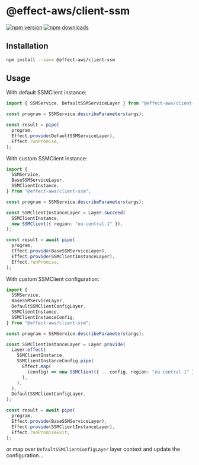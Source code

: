 # @effect-aws/client-ssm

[![npm version](https://img.shields.io/npm/v/%40effect-aws%2Fclient-ssm?color=brightgreen&label=npm%20package)](https://www.npmjs.com/package/@effect-aws/client-ssm)
[![npm downloads](https://img.shields.io/npm/dm/%40effect-aws%2Fclient-ssm)](https://www.npmjs.com/package/@effect-aws/client-ssm)

## Installation

```bash
npm install --save @effect-aws/client-ssm
```

## Usage

With default SSMClient instance:

```typescript
import { SSMService, DefaultSSMServiceLayer } from "@effect-aws/client-ssm";

const program = SSMService.describeParameters(args);

const result = pipe(
  program,
  Effect.provide(DefaultSSMServiceLayer),
  Effect.runPromise,
);
```

With custom SSMClient instance:

```typescript
import {
  SSMService,
  BaseSSMServiceLayer,
  SSMClientInstance,
} from "@effect-aws/client-ssm";

const program = SSMService.describeParameters(args);

const SSMClientInstanceLayer = Layer.succeed(
  SSMClientInstance,
  new SSMClient({ region: "eu-central-1" }),
);

const result = await pipe(
  program,
  Effect.provide(BaseSSMServiceLayer),
  Effect.provide(SSMClientInstanceLayer),
  Effect.runPromise,
);
```

With custom SSMClient configuration:

```typescript
import {
  SSMService,
  BaseSSMServiceLayer,
  DefaultSSMClientConfigLayer,
  SSMClientInstance,
  SSMClientInstanceConfig,
} from "@effect-aws/client-ssm";

const program = SSMService.describeParameters(args);

const SSMClientInstanceLayer = Layer.provide(
  Layer.effect(
    SSMClientInstance,
    SSMClientInstanceConfig.pipe(
      Effect.map(
        (config) => new SSMClient({ ...config, region: "eu-central-1" }),
      ),
    ),
  ),
  DefaultSSMClientConfigLayer,
);

const result = await pipe(
  program,
  Effect.provide(BaseSSMServiceLayer),
  Effect.provide(SSMClientInstanceLayer),
  Effect.runPromiseExit,
);
```

or map over `DefaultSSMClientConfigLayer` layer context and update the configuration...
